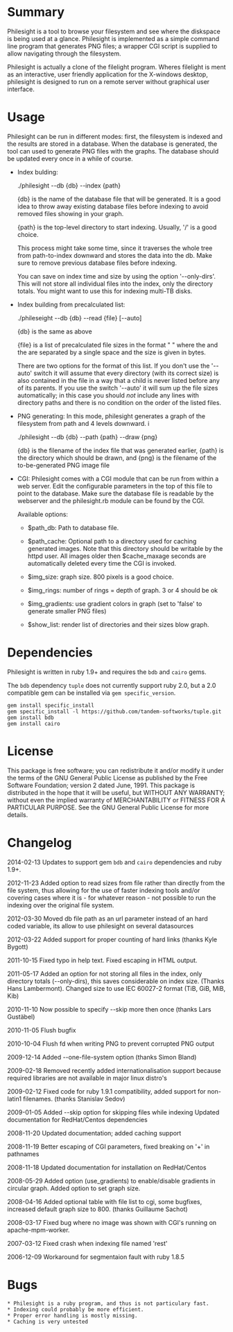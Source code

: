 
Summary 
=======

Philesight is a tool to browse your filesystem and see where the diskspace is
being used at a glance. Philesight is implemented as a simple command line
program that generates PNG files; a wrapper CGI script is supplied to allow
navigating through the filesystem. 

Philesight is actually a clone of the filelight program. Wheres filelight is
ment as an interactive, user friendly application for the X-windows desktop,
philesight is designed to run on a remote server without graphical user
interface. 


Usage 
=====

Philesight can be run in different modes: first, the filesystem is indexed
and the results are stored in a database. When the database is generated, the
tool can used to generate PNG files with the graphs. The database should be
updated every once in a while of course.

 * Index bulding: 
 
 	./philesight --db {db} --index {path}

   {db} is the name of the database file that will be generated. It is a good
   idea to throw away existing database files before indexing to avoid removed
   files showing in your graph.

   {path} is the top-level directory to start indexing. Usually, '/' is a 
   good choice.

   This process might take some time, since it traverses the whole tree
   from path-to-index downward and stores the data into the db. Make
   sure to remove previous database files before indexing.

   You can save on index time and size by using the option '--only-dirs'. This
   will not store all individual files into the index, only the directory
   totals. You might want to use this for indexing multi-TB disks.

 * Index building from precalculated list:

   ./phileseight --db {db} --read {file} [--auto]

   {db} is the same as above

   {file} is a list of precalculated file sizes in the format "<path> <size>"
   where the <path> and the <size> are separated by a single space and the
   size is given in bytes.

   There are two options for the format of this list. If you don't use the
   '--auto' switch it will assume that every directory (with its correct size)
   is also contained in the file in a way that a child is never listed before
   any of its parents.
   If you use the switch '--auto' it will sum up the file sizes automatically;
   in this case you should *not* include any lines with directory paths and
   there is no condition on the order of the listed files.

 * PNG generating: In this mode, philesight generates a graph of the
   filesystem from path and 4 levels downward. i
   
   	./philesight --db {db} --path {path} --draw {png}

   {db} is the filename of the index file that was generated earlier,
   {path} is the directory which should be drawn, and {png} is the filename
   of the to-be-generated PNG image file


 * CGI: Philesight comes with a CGI module that can be run from within a 
   web server. Edit the configurable parameters in the top of this file
   to point to the database. Make sure the database file is readable by
   the webserver and the philesight.rb module can be found by the CGI.

   Available options:

   * $path_db: Path to database file.

   * $path_cache: Optional path to a directory used for caching generated
     images. Note that this directory should be writable by the httpd user.
     All images older then $cache_maxage seconds are automatically deleted
     every time the CGI is invoked.

   * $img_size: graph size. 800 pixels is a good choice.

   * $img_rings: number of rings = depth of graph. 3 or 4 should be ok
   
   * $img_gradients: use gradient colors in graph (set to 'false' to generate
     smaller PNG files)

   * $show_list: render list of directories and their sizes blow graph.




Dependencies
============

Philesight is written in ruby 1.9+ and requires the `bdb` and `cairo` gems.

The `bdb` dependency `tuple` does not currently support ruby 2.0, but a 2.0
compatible gem can be installed via `gem specific_version`.

    gem install specific_install
    gem specific_install -l https://github.com/tandem-softworks/tuple.git
    gem install bdb
    gem install cairo

License
=======

This package is free software; you can redistribute it and/or modify it under
the terms of the GNU General Public License as published by the Free Software
Foundation; version 2 dated June, 1991. This package is distributed in the hope
that it will be useful, but WITHOUT ANY WARRANTY; without even the implied
warranty of MERCHANTABILITY or FITNESS FOR A PARTICULAR PURPOSE. See the GNU
General Public License for more details.

Changelog
=========

2014-02-13      Updates to support gem `bdb` and `cairo` dependencies and ruby 1.9+.

2012-11-23      Added option to read sizes from file rather than directly from the file
        system, thus allowing for the use of faster indexing tools and/or covering cases
        where it is - for whatever reason - not possible to run the indexing over the
        original file system.

2012-03-30      Moved db file path as an url parameter instead of an hard coded variable, 
		its allow to use philesight on several datasources

2012-03-22	Added support for proper counting of hard links (thanks 
		Kyle Bygott)

2011-10-15	Fixed typo in help text. Fixed escaping in HTML output.

2011-05-17	Added an option for not storing all files in the index, only
		directory totals (--only-dirs), this saves considerable on
		index size. (Thanks Hans Lambermont). Changed size to use 
		IEC 60027-2 format (TiB, GiB, MiB, Kib)

2010-11-10	Now possible to specify --skip <path> more then once (thanks
		Lars Gustäbel)

2010-11-05	Flush bugfix

2010-10-04	Flush fd when writing PNG to prevent corrupted PNG output

2009-12-14	Added --one-file-system option (thanks Simon Bland)

2009-02-18	Removed recently added internationalisation support because
		required libraries are not available in major linux distro's

2009-02-12	Fixed code for ruby 1.9.1 compatibility, added support for
		non-latin1 filenames. (thanks Stanislav Sedov)

2009-01-05	Added --skip option for skipping files while indexing
		Updated documentation for RedHat/Centos dependencies

2008-11-20	Updated documentation; added caching support

2008-11-19	Better escaping of CGI parameters, fixed breaking on '+' in 
		pathnames

2008-11-18	Updated documentation for installation on RedHat/Centos

2008-05-29	Added option (use_gradients) to enable/disable gradients
		in circular graph. Added option to set graph size.

2008-04-16	Added optional table with file list to cgi, some bugfixes,
		increased default graph size to 800. (thanks Guillaume Sachot)

2008-03-17	Fixed bug where no image was shown with CGI's running
		on apache-mpm-worker.

2007-03-12	Fixed crash when indexing file named 'rest'

2006-12-09	Workaround for segmentaion fault with ruby 1.8.5


Bugs
====

    * Philesight is a ruby program, and thus is not particulary fast.
    * Indexing could probably be more efficient.
    * Proper error handling is mostly missing. 
    * Caching is very untested

